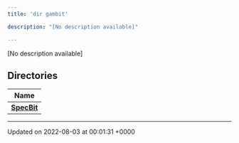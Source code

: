 ```yaml
---
title: 'dir gambit'

description: "[No description available]"

---
```







[No description available]

## Directories

| Name           |
| -------------- |
| **[SpecBit](/documentation/code/main/files/dir_6865c7f35052b24e2a97335b465981e3/#dir-specbit)**  |






-------------------------------

Updated on 2022-08-03 at 00:01:31 +0000
